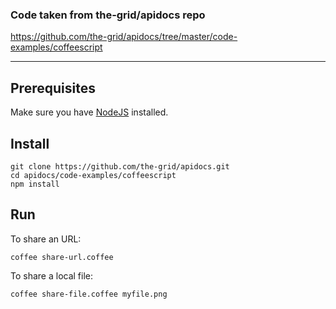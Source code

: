 ### Code taken from the-grid/apidocs repo

<https://github.com/the-grid/apidocs/tree/master/code-examples/coffeescript>

---

## Prerequisites

Make sure you have [NodeJS](https://www.nodejs.org) installed.

## Install

    git clone https://github.com/the-grid/apidocs.git
    cd apidocs/code-examples/coffeescript
    npm install

## Run

To share an URL:

    coffee share-url.coffee

To share a local file:

    coffee share-file.coffee myfile.png
